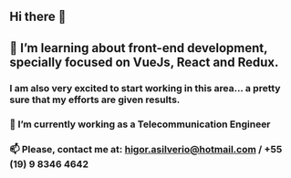 ## Hi there 👋


## 🌱 I’m learning about front-end development, specially focused on VueJs, React and Redux. 
### I am also very excited to start working in this area... a pretty sure that my efforts are given results.

### 🔭 I’m currently working as a Telecommunication Engineer

### 📫 Please, contact me at: higor.asilverio@hotmail.com / +55 (19) 9 8346 4642
